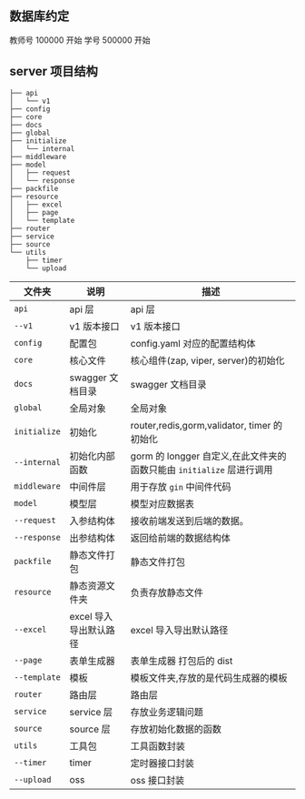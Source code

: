 ## 数据库约定

教师号 100000 开始
学号 500000 开始

## server 项目结构

```shell
├── api
│   └── v1
├── config
├── core
├── docs
├── global
├── initialize
│   └── internal
├── middleware
├── model
│   ├── request
│   └── response
├── packfile
├── resource
│   ├── excel
│   ├── page
│   └── template
├── router
├── service
├── source
└── utils
    ├── timer
    └── upload
```

| 文件夹       | 说明                   | 描述                                                                  |
| ------------ | ---------------------- | --------------------------------------------------------------------- |
| `api`        | api 层                 | api 层                                                                |
| `--v1`       | v1 版本接口            | v1 版本接口                                                           |
| `config`     | 配置包                 | config.yaml 对应的配置结构体                                          |
| `core`       | 核心文件               | 核心组件(zap, viper, server)的初始化                                  |
| `docs`       | swagger 文档目录       | swagger 文档目录                                                      |
| `global`     | 全局对象               | 全局对象                                                              |
| `initialize` | 初始化                 | router,redis,gorm,validator, timer 的初始化                           |
| `--internal` | 初始化内部函数         | gorm 的 longger 自定义,在此文件夹的函数只能由 `initialize` 层进行调用 |
| `middleware` | 中间件层               | 用于存放 `gin` 中间件代码                                             |
| `model`      | 模型层                 | 模型对应数据表                                                        |
| `--request`  | 入参结构体             | 接收前端发送到后端的数据。                                            |
| `--response` | 出参结构体             | 返回给前端的数据结构体                                                |
| `packfile`   | 静态文件打包           | 静态文件打包                                                          |
| `resource`   | 静态资源文件夹         | 负责存放静态文件                                                      |
| `--excel`    | excel 导入导出默认路径 | excel 导入导出默认路径                                                |
| `--page`     | 表单生成器             | 表单生成器 打包后的 dist                                              |
| `--template` | 模板                   | 模板文件夹,存放的是代码生成器的模板                                   |
| `router`     | 路由层                 | 路由层                                                                |
| `service`    | service 层             | 存放业务逻辑问题                                                      |
| `source`     | source 层              | 存放初始化数据的函数                                                  |
| `utils`      | 工具包                 | 工具函数封装                                                          |
| `--timer`    | timer                  | 定时器接口封装                                                        |
| `--upload`   | oss                    | oss 接口封装                                                          |

